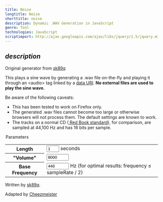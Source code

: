 ```yaml
---
title: Noise
longtitle: Noise
shorttitle: noise
description: Dynamic .WAV Generation in JavaScript 
genre: Tool
technologies: JavaScript
scriptimport: http://ajax.googleapis.com/ajax/libs/jquery/1.5/jquery.min.js
---
```



<script src="noise.js"></script>

## $description$


Original generator from [sk89q](http://www.sk89q.com/playground/jswav/)


This plays a sine wave by generating a .wav file on-the-fly and playing it 
through an \<audio\> tag linked by a <a href="http://en.wikipedia.org/wiki/Data_URI_scheme">
data URI</a>. **No external files are used to play the sine wave.**

Be aware of the following caveats:

* This has been tested to work on Firefox only.
* The generated .wav files cannot become too large or otherwise browsers will 
not process them. The default settings are known to work.
* The tracks on a normal CD (<a href="http://en.wikipedia.org/wiki/Red_Book_(audio_CD_standard)">
Red Book standard</a>), for comparison, are sampled at 44,100 Hz and has 16 bits per sample.

<form id="leform" action="#" method="get">
 <legend>Parameters</legend>
 
 <table border="0" cellspacing="0" cellpadding="0" class="form">
  <tr>
   <th><label for="length">Length</label></th>
   <td><input type="text" name="length" id="length" size="2" value="1" /> seconds</td>
  </tr>
  <tr>
   <th><label for="volume">"Volume"</label></th>
   <td><input type="text" name="volume" id="volume" size="6" value="8000" /></td>
  </tr>
  <tr>
   <th><label for="frequency">Base Frequency</label></th>
   <td><input type="text" name="frequency" id="frequency" size="6" value="440" /> Hz (for optimal results: frequency &le; sampleRate / 2)</td>
  </tr>
 </table>
</form>








<div id="html5-container">
 <audio id="output0" preload="none">
 </audio>
 <audio id="output1" preload="none">
 </audio>
 <audio id="output2" preload="none">
 </audio>
 <audio id="output3" preload="none">
 </audio>

 <div id="keyboard">
  <canvas id="canvas" width="800" height="200" />
 </div>
</div>

<div id="result" style="display: none">

## Result

**Size of .wav file:** <span id="wav-length"></span>

**Length of data URI:** <span id="uri-length"></span>

</div>


<div id="author">

Written by <a href="http://sk89q.therisenrealm.com">sk89q</a>.

Adapted by [Cheezmeister](/)

</div>

</body>

</html>
